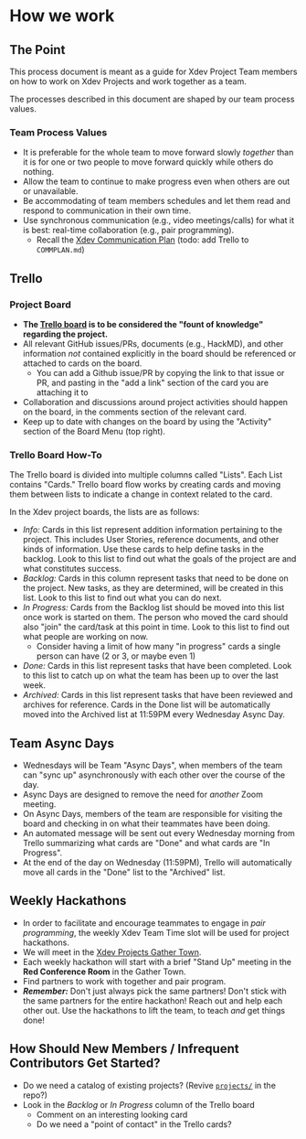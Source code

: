 # How we work

## The Point

This process document is meant as a guide for Xdev Project Team members on how to work on Xdev Projects and work together as a team.

The processes described in this document are shaped by our team process values.

### Team Process Values

- It is preferable for the whole team to move forward slowly *together* than it is for one or two people to move forward quickly while others do nothing.
- Allow the team to continue to make progress even when others are out or unavailable.
- Be accommodating of team members schedules and let them read and respond to communication in their own time.
- Use synchronous communication (e.g., video meetings/calls) for what it is best: real-time collaboration (e.g., pair programming).
    - Recall the [Xdev Communication Plan](https://github.com/NCAR/xdev/blob/main/COMMPLAN.md) (todo: add Trello to `COMMPLAN.md`)


## Trello

### Project Board

- **The [Trello board](https://trello.com/b/ul7PB0wv/xdev-team) is to be considered the "fount of knowledge" regarding the project.**
- All relevant GitHub issues/PRs, documents (e.g., HackMD), and other information *not* contained explicitly in the board should be referenced or attached to cards on the board.
    - You can add a Github issue/PR by copying the link to that issue or PR, and pasting in the "add a link" section of the card you are attaching it to
- Collaboration and discussions around project activities should happen on the board, in the comments section of the relevant card.
- Keep up to date with changes on the board by using the "Activity" section of the Board Menu (top right).

### Trello Board How-To

The Trello board is divided into multiple columns called "Lists".  Each List contains "Cards."  Trello board flow works by creating cards and moving them between lists to indicate a change in context related to the card.

In the Xdev project boards, the lists are as follows:

- *Info:* Cards in this list represent addition information pertaining to the project.  This includes User Stories, reference documents, and other kinds of information.  Use these cards to help define tasks in the backlog.  Look to this list to find out what the goals of the project are and what constitutes success.
- *Backlog:* Cards in this column represent tasks that need to be done on the project. New tasks, as they are determined, will be created in this list.  Look to this list to find out what you can do next.
- *In Progress:* Cards from the Backlog list should be moved into this list once work is started on them.  The person who moved the card should also "join" the card/task at this point in time.  Look to this list to find out what people are working on now.
    - Consider having a limit of how many "in progress" cards a single person can have (2 or 3, or maybe even 1)
- *Done:* Cards in this list represent tasks that have been completed.  Look to this list to catch up on what the team has been up to over the last week.
- *Archived:* Cards in this list represent tasks that have been reviewed and archives for reference.  Cards in the Done list will be automatically moved into the Archived list at 11:59PM every Wednesday Async Day.

## Team Async Days

- Wednesdays will be Team "Async Days", when members of the team can "sync up" asynchronously with each other over the course of the day.
- Async Days are designed to remove the need for *another* Zoom meeting.
- On Async Days, members of the team are responsible for visiting the board and checking in on what their teammates have been doing.
- An automated message will be sent out every Wednesday morning from Trello summarizing what cards are "Done" and what cards are "In Progress".
- At the end of the day on Wednesday (11:59PM), Trello will automatically move all cards in the "Done" list to the "Archived" list.


## Weekly Hackathons

- In order to facilitate and encourage teammates to engage in *pair programming*, the weekly Xdev Team Time slot will be used for project hackathons.
- We will meet in the [Xdev Projects Gather Town](https://gather.town/app/NF3AQ5keuLywswp2/xdev-projects).
- Each weekly hackathon will start with a brief "Stand Up" meeting in the **Red Conference Room** in the Gather Town.
- Find partners to work with together and pair program.
- ***Remember:*** Don't just always pick the same partners!  Don't stick with the same partners for the entire hackathon!  Reach out and help each other out.  Use the hackathons to lift the team, to teach *and* get things done!

## How Should New Members / Infrequent Contributors Get Started?

- Do we need a catalog of existing projects? (Revive [`projects/`](https://github.com/NCAR/xdev/blob/main/projects/active) in the repo?)
- Look in the *Backlog* or *In Progress* column of the Trello board
    - Comment on an interesting looking card
    - Do we need a "point of contact" in the Trello cards?
